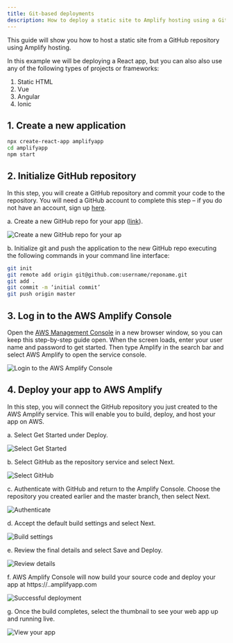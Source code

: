```yaml
---
title: Git-based deployments
description: How to deploy a static site to Amplify hosting using a Git repo
---
```


This guide will show you how to host a static site from a GitHub repository using Amplify hosting.

In this example we will be deploying a React app, but you can also also use any of the following types of projects or frameworks:

1. Static HTML
2. Vue
3. Angular
4. Ionic

## 1. Create a new application

```sh
npx create-react-app amplifyapp
cd amplifyapp
npm start
```

## 2. Initialize GitHub repository

In this step, you will create a GitHub repository and commit your code to the repository. You will need a GitHub account to complete this step – if you do not have an account, sign up [here](https://github.com/join).

a. Create a new GitHub repo for your app ([link](https://github.com/new)).  
 
![Create a new GitHub repo for your ap](~/images/hosting/git/1.png)

b. Initialize git and push the application to the new GitHub repo executing the following commands in your command line interface:

```sh
git init
git remote add origin git@github.com:username/reponame.git
git add .
git commit -m ‘initial commit’
git push origin master
```

## 3. Log in to the AWS Amplify Console

Open the [AWS Management Console](https://console.aws.amazon.com/amplify/home) in a new browser window, so you can keep this step-by-step guide open. When the screen loads, enter your user name and password to get started. Then type Amplify in the search bar and select AWS Amplify to open the service console.

![Login to the AWS Amplify Console](~/images/hosting/git/2.png)

## 4. Deploy your app to AWS Amplify

In this step, you will connect the GitHub repository you just created to the AWS Amplify service. This will enable you to build, deploy, and host your app on AWS.

a. Select Get Started under Deploy.

![Select Get Started](~/images/hosting/git/3.png)

b. Select GitHub as the repository service and select Next.

![Select GitHub](~/images/hosting/git/4.png)

c. Authenticate with GitHub and return to the Amplify Console. Choose the repository you created earlier and the master branch, then select Next.

![Authenticate](~/images/hosting/git/5.png)

d. Accept the default build settings and select Next.

![Build settings](~/images/hosting/git/6.png)

e. Review the final details and select Save and Deploy.

![Review details](~/images/hosting/git/7.png)

f. AWS Amplify Console will now build your source code and deploy your app at https://<branchname>.<appid>.amplifyapp.com

![Successful deployment](~/images/hosting/git/8.png)

g. Once the build completes, select the thumbnail to see your web app up and running live.

![View your app](~/images/hosting/git/9.png)